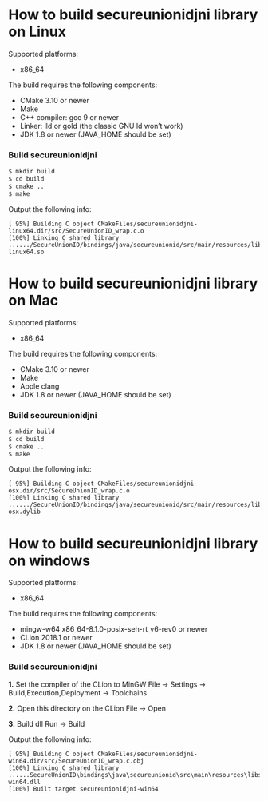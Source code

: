 # How to build secureunionidjni library on Linux

Supported platforms:

-   x86_64

The build requires the following components:

-   CMake 3.10 or newer
-   Make
-   C++ compiler: gcc 9 or newer
-   Linker: lld or gold (the classic GNU ld won’t work)
-   JDK 1.8 or newer (JAVA_HOME should be set)

### Build secureunionidjni

``` bash
$ mkdir build
$ cd build
$ cmake ..
$ make
```

Output the following info:

```
[ 95%] Building C object CMakeFiles/secureunionidjni-linux64.dir/src/SecureUnionID_wrap.c.o
[100%] Linking C shared library ....../SecureUnionID/bindings/java/secureunionid/src/main/resources/libsecureunionidjni-linux64.so
```



# How to build secureunionidjni library on Mac

Supported platforms:

-   x86_64

The build requires the following components:

-   CMake 3.10 or newer
-   Make
-   Apple clang
-   JDK 1.8 or newer  (JAVA_HOME should be set)

### Build secureunionidjni

``` bash
$ mkdir build
$ cd build
$ cmake ..
$ make
```

Output the following info:

```
[ 95%] Building C object CMakeFiles/secureunionidjni-osx.dir/src/SecureUnionID_wrap.c.o
[100%] Linking C shared library ....../SecureUnionID/bindings/java/secureunionid/src/main/resources/libsecureunionidjni-osx.dylib
```



# How to build secureunionidjni library on windows

Supported platforms:

-   x86_64

The build requires the following components:

-   mingw-w64 x86_64-8.1.0-posix-seh-rt_v6-rev0 or newer
-   CLion 2018.1 or newer
-   JDK 1.8 or newer  (JAVA_HOME should be set)

### Build secureunionidjni

**1.** Set the compiler of the CLion to MinGW
File -> Settings -> Build,Execution,Deployment -> Toolchains

**2.** Open this directory on the CLion
File -> Open

**3.** Build dll
Run -> Build

Output the following info:
```
[ 95%] Building C object CMakeFiles/secureunionidjni-win64.dir/src/SecureUnionID_wrap.c.obj
[100%] Linking C shared library ......SecureUnionID\bindings\java\secureunionid\src\main\resources\libsecureunionidjni-win64.dll
[100%] Built target secureunionidjni-win64
```




